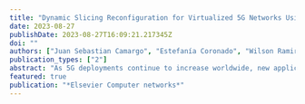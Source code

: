 ```yaml
---
title: "Dynamic Slicing Reconfiguration for Virtualized 5G Networks Using ML Forecasting of Computing Capacity”, Elsevier Computer Networks"
date: 2023-08-27
publishDate: 2023-08-27T16:09:21.217345Z
doi: ""
authors: ["Juan Sebastian Camargo", "Estefanía Coronado", "Wilson Ramirez", "Daniel Camps", "Sergi Sánchez Deutsch", "Jordi Pérez-Romero", "Angelos Antonopoulos", "Oscar Trullols-Cruces", "Sergio Gonzalez-Diaz", "Borja Otura",  "Giovanni Rigazzi"]
publication_types: ["2"]
abstract: "As 5G deployments continue to increase worldwide, new applications can fully leverage the exceptional features of the emerging mobile networks. Ultra-Reliable Low Latency Communications (URLLC) serve as an excellent example of applications highly sensitive to jitter and packet loss. To meet these demanding requirements, 5G relies on network slicing, network virtualization, and software-defined networks. This ecosystem enables the precise allocation of resources for each network slice. However, the applications’ resource demands may vary over time. In this challenging and overwhelming environment, traditional human decision-making for slice reconfiguration is not suitable anymore, due to the multitude of parameters and the need for extremely fast response times. Machine Learning (ML) comes as a tool that can enable better use of the available resources with faster and more intelligent management. This paper introduces an ML model that can predict slices’ traffic and dynamically reconfigure computational capacity. With these forecasting capabilities, the virtualized resources can be fine-tuned to suit the slices’ requirements, guaranteeing their Quality of Service (QoS). By doing so, Mobile Network Operators can make optimized use of the equipment, tailoring their needs to each service while complying with the QoS level. The results obtained demonstrate that the proposed ML model, in combination with a specific set of hysteresis rules, can accurately predict the saturation of virtualized capacity with up to 91% accuracy and proactively adapt it to the network slice requirements."
featured: true
publication: "*Elsevier Computer networks*"
---
```


